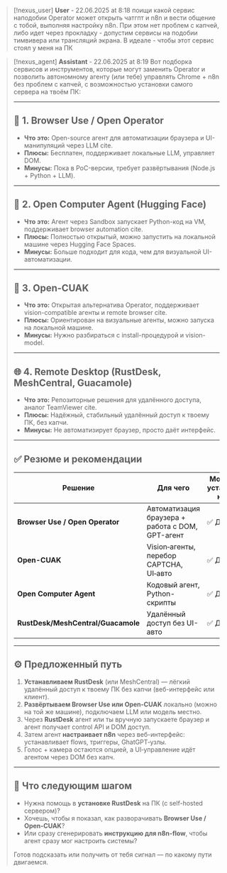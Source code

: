 >[!nexus_user] **User** - 22.06.2025 at 8:18
> поищи какой сервис наподобии Operator может открыть чатгпт и n8n и вести общение с тобой, выполняя настройку n8n. При этом нет проблем с капчей, либо идет через прокладку - допустим сервисы на подобии тимвивера или трансляций экрана. В идеале - чтобы этот сервис стоял у меня на ПК
<!-- UID: fc6345b2-d7e2-4bee-bf60-66179c4a7aa1 -->




>[!nexus_agent] **Assistant** - 22.06.2025 at 8:19
> Вот подборка сервисов и инструментов, которые могут заменить Operator и позволить автономному агенту (или тебе) управлять Chrome + n8n без проблем с капчей, с возможностью установки самого сервера на твоём ПК:
> 
> ---
> 
> ## 🧩 1. **Browser Use / Open Operator**
> - **Что это:** Open-source агент для автоматизации браузера и UI-манипуляций через LLM cite.
> - **Плюсы:** Бесплатен, поддерживает локальные LLM, управляет DOM.
> - **Минусы:** Пока в PoC-версии, требует развёртывания (Node.js + Python + LLM).
>  
> ---
> 
> ## 🧠 2. **Open Computer Agent (Hugging Face)**
> - **Что это:** Агент через Sandbox запускает Python-код на VM, поддерживает browser automation cite.
> - **Плюсы:** Полностью открытый, можно запустить на локальной машине через Hugging Face Spaces.
> - **Минусы:** Больше подходит для кода, чем для визуальной UI-автоматизации.
> 
> ---
> 
> ## 🧱 3. **Open-CUAK**
> - **Что это:** Открытая альтернатива Operator, поддерживает vision-compatible агенты и remote browser cite.
> - **Плюсы:** Ориентирован на визуальные агенты, можно запуска на локальной машине.
> - **Минусы:** Нужно разбираться с install-процедурой и vision-model.
> 
> ---
> 
> ## 🌐 4. **Remote Desktop (RustDesk, MeshCentral, Guacamole)**
> - **Что это:** Репозиторные решения для удалённого доступа, аналог TeamViewer cite.
> - **Плюсы:** Надёжный, стабильный удалённый доступ к твоему ПК, без капчи.
> - **Минусы:** Не автоматизирует браузер, просто даёт интерфейс.
> 
> ---
> 
> ## ✅ Резюме и рекомендации
> 
> | Решение | Для чего | Можно ли установить на ПК |
> |--------|----------|--------------------------|
> | **Browser Use / Open Operator** | Автоматизация браузера + работа с DOM, GPT-агент | ✅ Да |
> | **Open-CUAK** | Vision‑агенты, перебор CAPTCHA, UI‑авто | ✅ Да |
> | **Open Computer Agent** | Кодовый агент, Python-скрипты | ✅ Да |
> | **RustDesk/MeshCentral/Guacamole** | Удалённый доступ без UI-авто | ✅ Да |
> 
> ---
> 
> ## ⚙️ Предложенный путь
> 
> 1. **Устанавливаем RustDesk** (или MeshCentral) — лёгкий удалённый доступ к твоему ПК без капчи (веб-интерфейс или клиент).
> 2. **Развёртываем Browser Use или Open-CUAK** локально (можно на той же машине), подключаем LLM или модель местно.
> 3. Через **RustDesk** агент или ты вручную запускаете браузер и агент получает control API и DOM доступ.
> 4. Затем агент **настраивает n8n** через веб-интерфейс: устанавливает flows, триггеры, GhatGPT‑узлы.
> 5. Голос + камера остаются опцией, а UI‑управление идёт агентом через DOM без капч.
> 
> ---
> 
> ## 🎯 Что следующим шагом
> 
> - Нужна помощь в **установке RustDesk** на ПК (с self-hosted сервером)?
> - Хочешь, чтобы я показал, как разворачивать **Browser Use / Open-CUAK**?
> - Или сразу сгенерировать **инструкцию для n8n-flow**, чтобы агент сразу мог настроить системы?
> 
> Готов подсказать или получить от тебя сигнал — по какому пути двигаемся.
<!-- UID: 6b6670e4-bd8b-4e1e-a76e-543947f0eff0 -->